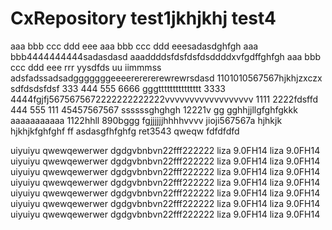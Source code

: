 # CxRepository test1jkhjkhj test4
aaa bbb ccc ddd eee
aaa bbb ccc ddd eeesadasdghfgh
aaa bbb4444444444sadasdasd
aaaddddsfdsfdsfdsddddxvfgdffghfgh
aaa bbb ccc ddd eee rrr yysdfds uu iimmmss
adsfadssadsadgggggggeeeererererewrewrsdasd
1101010567567hjkhjzxczx
sdfdsdsfdsf
333 444 555 6666 gggttttttttttttttt
3333 4444fgjfj5675675672222222222222vvvvvvvvvvvvvvvvvv
1111 2222fdsffd
444 555
111 45457567567
ssssssghghgh
12221v
gg
gghhjjllgfghfgkkk
aaaaaaaaaaa
1122hhll
890bggg
fgjjjjjjhhhhvvvv
jioji567567a
hjhkjk
hjkhjkfghfghf
ff
asdasgfhfghfg
ret3543
qweqw   fdfdfdfd

uiyuiyu
qwewqewerwer dgdgvbnbvn22fff222222
liza 9.0FH14 liza 9.0FH14
uiyuiyu qwewqewerwer dgdgvbnbvn22fff222222 liza 9.0FH14 liza 9.0FH14
uiyuiyu qwewqewerwer dgdgvbnbvn22fff222222 liza 9.0FH14 liza 9.0FH14
uiyuiyu qwewqewerwer dgdgvbnbvn22fff222222 liza 9.0FH14 liza 9.0FH14
uiyuiyu qwewqewerwer dgdgvbnbvn22fff222222 liza 9.0FH14 liza 9.0FH14
uiyuiyu qwewqewerwer dgdgvbnbvn22fff222222 liza 9.0FH14 liza 9.0FH14
uiyuiyu qwewqewerwer dgdgvbnbvn22fff222222 liza 9.0FH14 liza 9.0FH14
